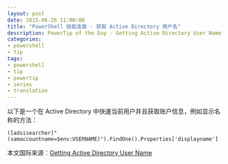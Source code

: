 ```yaml
---
layout: post
date: 2015-06-26 11:00:00
title: "PowerShell 技能连载 - 获取 Active Directory 用户名"
description: PowerTip of the Day - Getting Active Directory User Name
categories:
- powershell
- tip
tags:
- powershell
- tip
- powertip
- series
- translation
---
```

以下是一个在 Active Directory 中快速当前用户并且获取账户信息，例如显示名称的方法：

    ([adsisearcher]"(samaccountname=$env:USERNAME)").FindOne().Properties['displayname']

<!--more-->
本文国际来源：[Getting Active Directory User Name](http://community.idera.com/powershell/powertips/b/tips/posts/getting-active-directory-user-name)
